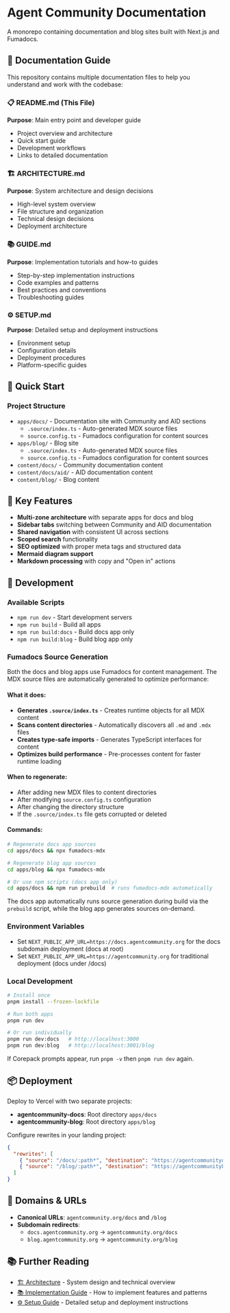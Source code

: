 # Agent Community Documentation

A monorepo containing documentation and blog sites built with Next.js and Fumadocs.

## 📖 Documentation Guide

This repository contains multiple documentation files to help you understand and work with the codebase:

### 📋 README.md (This File)
**Purpose**: Main entry point and developer guide
- Project overview and architecture  
- Quick start guide
- Development workflows
- Links to detailed documentation

### 🏗️ ARCHITECTURE.md
**Purpose**: System architecture and design decisions
- High-level system overview
- File structure and organization
- Technical design decisions
- Deployment architecture

### 📚 GUIDE.md  
**Purpose**: Implementation tutorials and how-to guides
- Step-by-step implementation instructions
- Code examples and patterns
- Best practices and conventions
- Troubleshooting guides

### ⚙️ SETUP.md
**Purpose**: Detailed setup and deployment instructions
- Environment setup
- Configuration details  
- Deployment procedures
- Platform-specific guides

## 🚀 Quick Start

### Project Structure
- `apps/docs/` - Documentation site with Community and AID sections
  - `.source/index.ts` - Auto-generated MDX source files
  - `source.config.ts` - Fumadocs configuration for content sources
- `apps/blog/` - Blog site  
  - `.source/index.ts` - Auto-generated MDX source files
  - `source.config.ts` - Fumadocs configuration for content sources
- `content/docs/` - Community documentation content
- `content/docs/aid/` - AID documentation content
- `content/blog/` - Blog content

## 🎯 Key Features

- **Multi-zone architecture** with separate apps for docs and blog
- **Sidebar tabs** switching between Community and AID documentation
- **Shared navigation** with consistent UI across sections
- **Scoped search** functionality
- **SEO optimized** with proper meta tags and structured data
- **Mermaid diagram support**
- **Markdown processing** with copy and "Open in" actions

## 🔧 Development

### Available Scripts
- `npm run dev` - Start development servers
- `npm run build` - Build all apps
- `npm run build:docs` - Build docs app only
- `npm run build:blog` - Build blog app only

### Fumadocs Source Generation

Both the docs and blog apps use Fumadocs for content management. The MDX source files are automatically generated to optimize performance:

#### What it does:
- **Generates `.source/index.ts`** - Creates runtime objects for all MDX content
- **Scans content directories** - Automatically discovers all `.md` and `.mdx` files
- **Creates type-safe imports** - Generates TypeScript interfaces for content
- **Optimizes build performance** - Pre-processes content for faster runtime loading

#### When to regenerate:
- After adding new MDX files to content directories
- After modifying `source.config.ts` configuration
- After changing the directory structure
- If the `.source/index.ts` file gets corrupted or deleted

#### Commands:
```bash
# Regenerate docs app sources
cd apps/docs && npx fumadocs-mdx

# Regenerate blog app sources
cd apps/blog && npx fumadocs-mdx

# Or use npm scripts (docs app only)
cd apps/docs && npm run prebuild  # runs fumadocs-mdx automatically
```

The docs app automatically runs source generation during build via the `prebuild` script, while the blog app generates sources on-demand.

### Environment Variables
- Set `NEXT_PUBLIC_APP_URL=https://docs.agentcommunity.org` for the docs subdomain deployment (docs at root)
- Set `NEXT_PUBLIC_APP_URL=https://agentcommunity.org` for traditional deployment (docs under /docs)

### Local Development
```bash
# Install once
pnpm install --frozen-lockfile

# Run both apps
pnpm run dev

# Or run individually
pnpm run dev:docs   # http://localhost:3000
pnpm run dev:blog   # http://localhost:3001/blog
```

If Corepack prompts appear, run `pnpm -v` then `pnpm run dev` again.

## 📦 Deployment

Deploy to Vercel with two separate projects:
- **agentcommunity-docs**: Root directory `apps/docs`
- **agentcommunity-blog**: Root directory `apps/blog`

Configure rewrites in your landing project:
```json
{
  "rewrites": [
    { "source": "/docs/:path*", "destination": "https://agentcommunitydocs.vercel.app/docs/:path*" },
    { "source": "/blog/:path*", "destination": "https://agentcommunityblog.vercel.app/blog/:path*" }
  ]
}
```

## 🔗 Domains & URLs

- **Canonical URLs**: `agentcommunity.org/docs` and `/blog`
- **Subdomain redirects**:
  - `docs.agentcommunity.org` → `agentcommunity.org/docs`
  - `blog.agentcommunity.org` → `agentcommunity.org/blog`

## 📚 Further Reading

- [🏗️ Architecture](ARCHITECTURE.md) - System design and technical overview
- [📚 Implementation Guide](GUIDE.md) - How to implement features and patterns  
- [⚙️ Setup Guide](SETUP.md) - Detailed setup and deployment instructions
